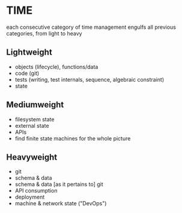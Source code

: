 # TIME

each consecutive category of time management engulfs all previous categories, from light to heavy

## Lightweight

- objects (lifecycle), functions/data
- code (git)
- tests (writing, test internals, sequence, algebraic constraint)
- state

## Mediumweight

- filesystem state
- external state
- APIs
- find finite state machines for the whole picture

## Heavyweight

- git
- schema & data
- schema & data [as it pertains to] git
- API consumption
- deployment
- machine & network state ("DevOps")
